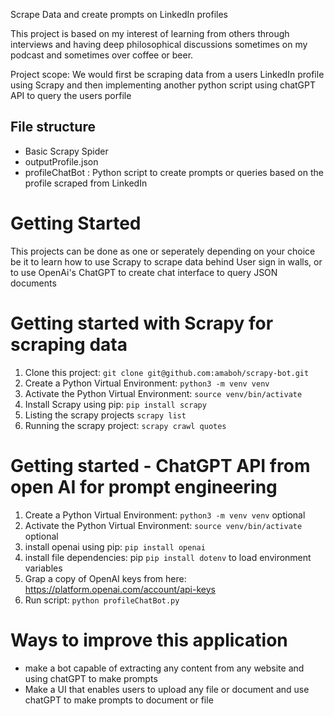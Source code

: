 Scrape Data and create prompts on LinkedIn profiles


This project is based on my interest of learning from others through interviews and having deep philosophical discussions sometimes on my podcast and sometimes over coffee or beer.

Project scope:
We would first be scraping data from a users LinkedIn profile using Scrapy and then implementing another python script using chatGPT API to query the users porfile

## File structure
- Basic Scrapy Spider
- outputProfile.json
- profileChatBot : Python script to create prompts or queries based on the profile scraped from LinkedIn


# Getting Started 
This projects can be done as one or seperately depending on your choice be it to learn how to use Scrapy to scrape data behind User sign in walls, or to use OpenAi's ChatGPT to create chat interface to query JSON documents 


# Getting started with Scrapy for scraping data
1. Clone this project: `git clone git@github.com:amaboh/scrapy-bot.git`
2. Create a Python Virtual Environment: `python3 -m venv venv`
3. Activate the Python Virtual Environment: `source venv/bin/activate`
4. Install Scrapy using pip: `pip install scrapy`
5. Listing the scrapy projects `scrapy list` 
6. Running the scrapy project: `scrapy crawl quotes` 

# Getting started - ChatGPT API from open AI for prompt engineering
1. Create a Python Virtual Environment: `python3 -m venv venv` optional
2. Activate the Python Virtual Environment: `source venv/bin/activate` optional
3. install openai using pip: `pip install openai`
4. install file dependencies: pip `pip install dotenv` to load environment variables
4. Grap a copy of OpenAI keys from here: https://platform.openai.com/account/api-keys
5. Run script: `python profileChatBot.py`


# Ways to improve this application
- make a bot capable of extracting any content from any website and using chatGPT to make prompts
- Make a UI that enables users to upload any file or document and use chatGPT to make prompts to document or file





